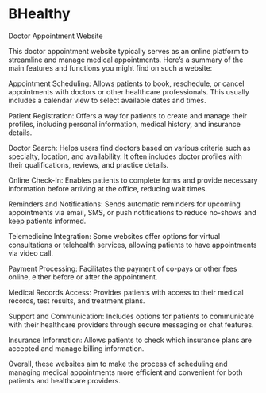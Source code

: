 # BHealthy
Doctor Appointment Website

This doctor appointment website typically serves as an online platform to streamline and manage medical appointments. Here’s a summary of the main features and functions you might find on such a website:

Appointment Scheduling: Allows patients to book, reschedule, or cancel appointments with doctors or other healthcare professionals. This usually includes a calendar view to select available dates and times.

Patient Registration: Offers a way for patients to create and manage their profiles, including personal information, medical history, and insurance details.

Doctor Search: Helps users find doctors based on various criteria such as specialty, location, and availability. It often includes doctor profiles with their qualifications, reviews, and practice details.

Online Check-In: Enables patients to complete forms and provide necessary information before arriving at the office, reducing wait times.

Reminders and Notifications: Sends automatic reminders for upcoming appointments via email, SMS, or push notifications to reduce no-shows and keep patients informed.

Telemedicine Integration: Some websites offer options for virtual consultations or telehealth services, allowing patients to have appointments via video call.

Payment Processing: Facilitates the payment of co-pays or other fees online, either before or after the appointment.

Medical Records Access: Provides patients with access to their medical records, test results, and treatment plans.

Support and Communication: Includes options for patients to communicate with their healthcare providers through secure messaging or chat features.

Insurance Information: Allows patients to check which insurance plans are accepted and manage billing information.

Overall, these websites aim to make the process of scheduling and managing medical appointments more efficient and convenient for both patients and healthcare providers.
